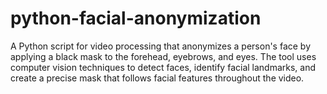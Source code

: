# python-facial-anonymization
A Python script for video processing that anonymizes a person's face by applying a black mask to the forehead, eyebrows, and eyes. The tool uses computer vision techniques to detect faces, identify facial landmarks, and create a precise mask that follows facial features throughout the video.
